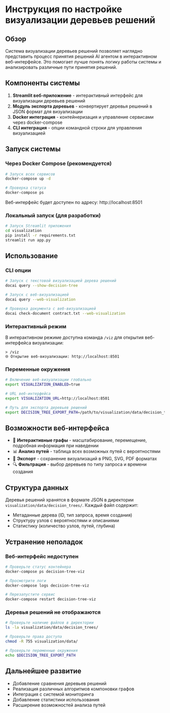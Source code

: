 # Инструкция по настройке визуализации деревьев решений

## Обзор

Система визуализации деревьев решений позволяет наглядно представить процесс принятия решений AI агентом в интерактивном веб-интерфейсе. Это помогает лучше понять логику работы системы и анализировать различные пути принятия решений.

## Компоненты системы

1. **Streamlit веб-приложение** - интерактивный интерфейс для визуализации деревьев решений
2. **Модуль экспорта деревьев** - конвертирует деревья решений в JSON формат для визуализации
3. **Docker интеграция** - контейнеризация и управление сервисами через docker-compose
4. **CLI интеграция** - опции командной строки для управления визуализацией

## Запуск системы

### Через Docker Compose (рекомендуется)

```bash
# Запуск всех сервисов
docker-compose up -d

# Проверка статуса
docker-compose ps
```

Веб-интерфейс будет доступен по адресу: http://localhost:8501

### Локальный запуск (для разработки)

```bash
# Запуск Streamlit приложения
cd visualization
pip install -r requirements.txt
streamlit run app.py
```

## Использование

### CLI опции

```bash
# Запуск с текстовой визуализацией дерева решений
docai query --show-decision-tree

# Запуск с веб-визуализацией
docai query --web-visualization

# Проверка документа с веб-визуализацией
docai check-document contract.txt --web-visualization
```

### Интерактивный режим

В интерактивном режиме доступна команда `/viz` для открытия веб-интерфейса визуализации:

```
> /viz
🌐 Открытие веб-визуализации: http://localhost:8501
```

### Переменные окружения

```bash
# Включение веб-визуализации глобально
export VISUALIZATION_ENABLED=true

# URL веб-интерфейса
export VISUALIZATION_URL=http://localhost:8501

# Путь для экспорта деревьев решений
export DECISION_TREE_EXPORT_PATH=/path/to/visualization/data/decision_trees
```

## Возможности веб-интерфейса

- 🌳 **Интерактивные графы** - масштабирование, перемещение, подробная информация при наведении
- 📊 **Анализ путей** - таблица всех возможных путей с вероятностями
- 📁 **Экспорт** - сохранение визуализаций в PNG, SVG, PDF форматах
- 🔍 **Фильтрация** - выбор деревьев по типу запроса и времени создания

## Структура данных

Деревья решений хранятся в формате JSON в директории `visualization/data/decision_trees/`. Каждый файл содержит:

- Метаданные дерева (ID, тип запроса, время создания)
- Структуру узлов с вероятностями и описаниями
- Статистику (количество узлов, путей, глубина)

## Устранение неполадок

### Веб-интерфейс недоступен

```bash
# Проверьте статус контейнера
docker-compose ps decision-tree-viz

# Просмотрите логи
docker-compose logs decision-tree-viz

# Перезапустите сервис
docker-compose restart decision-tree-viz
```

### Деревья решений не отображаются

```bash
# Проверьте наличие файлов в директории
ls -la visualization/data/decision_trees/

# Проверьте права доступа
chmod -R 755 visualization/data/

# Проверьте переменные окружения
echo $DECISION_TREE_EXPORT_PATH
```

## Дальнейшее развитие

- Добавление сравнения деревьев решений
- Реализация различных алгоритмов компоновки графов
- Интеграция с системой мониторинга
- Добавление статистики использования
- Расширение возможностей анализа путей
